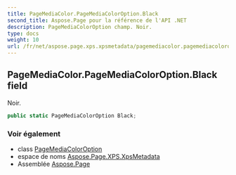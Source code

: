 ```yaml
---
title: PageMediaColor.PageMediaColorOption.Black
second_title: Aspose.Page pour la référence de l'API .NET
description: PageMediaColorOption champ. Noir.
type: docs
weight: 10
url: /fr/net/aspose.page.xps.xpsmetadata/pagemediacolor.pagemediacoloroption/black/
---
```

## PageMediaColor.PageMediaColorOption.Black field

Noir.

```csharp
public static PageMediaColorOption Black;
```

### Voir également

* class [PageMediaColorOption](../)
* espace de noms [Aspose.Page.XPS.XpsMetadata](../../pagemediacolor.pagemediacoloroption/)
* Assemblée [Aspose.Page](../../../)


